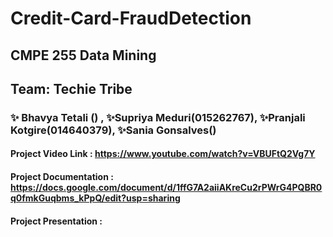 # Credit-Card-FraudDetection

## CMPE 255 Data Mining
## Team: Techie Tribe
### ✨ Bhavya Tetali () , ✨Supriya Meduri(015262767), ✨Pranjali Kotgire(014640379), ✨Sania Gonsalves()


#### Project Video Link : https://www.youtube.com/watch?v=VBUFtQ2Vg7Y
#### Project Documentation : https://docs.google.com/document/d/1ffG7A2aiiAKreCu2rPWrG4PQBR0q0fmkGuqbms_kPpQ/edit?usp=sharing
#### Project Presentation :
